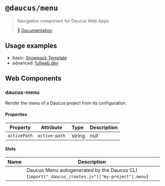 # `@daucus/menu`

> Navigation component for Daucus Web Apps
>
> :book: [Documentation](https://fullweb.dev/daucus)

## Usage examples

- basic: [Snowpack Template](https://github.com/fullwebdev/fullwebdev/blob/master/packages/daucus/snowpack-template/src/app/app-root.js#L221-L223)
- advanced: [fullweb.dev](https://github.com/fullwebdev/fullwebdev/blob/master/website/src/app/shell.js#L208-L243)

## Web Components

### daucus-menu

Render the menu of a Daucus project from its configuration.

#### Properties

<!-- prettier-ignore -->
| Property     | Attribute     | Type             | Description                                                  |
|--------------|---------------|------------------|--------------------------------------------------------------|
| `activePath` | `active-path` | `string | null`  | route path to select in the menu                             |

#### Slots

| Name | Description                                                                                     |
| ---- | ----------------------------------------------------------------------------------------------- |
|      | Daucus Menu autogenerated by the Daucus CLI (`import("_daucus_/routes.js")["my-project"].menu`) |
